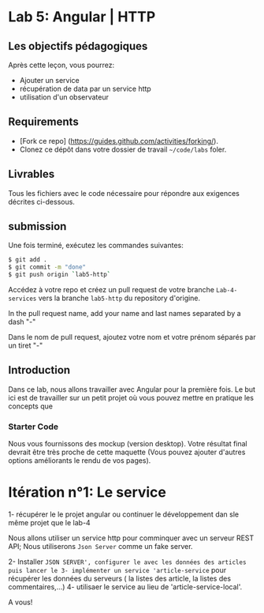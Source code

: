 # Lab 5: Angular | HTTP

## Les objectifs pédagogiques
Après cette leçon, vous pourrez:

- Ajouter un service 
- récupération de data par un service http
- utilisation d'un observateur

## Requirements

- [Fork ce repo] (https://guides.github.com/activities/forking/).
- Clonez ce dépôt dans votre dossier de travail `~/code/labs` foler.

## Livrables
Tous les fichiers avec le code nécessaire pour répondre aux exigences décrites ci-dessous.

## submission

Une fois terminé, exécutez les commandes suivantes:

```bash
$ git add .
$ git commit -m "done"
$ git push origin `lab5-http`
```
Accédez à votre repo et créez un pull request  de votre branche `Lab-4-services`  vers la branche `lab5-http`  du repository d'origine.

In the pull request name, add your name and last names separated by a dash "-"


Dans le nom de pull request, ajoutez votre nom et votre prénom séparés par un tiret "-"

## Introduction
Dans ce lab, nous allons travailler avec Angular pour la première fois. Le but ici est de travailler sur un petit projet où vous pouvez mettre en pratique les concepts que 

### Starter Code
Nous vous fournissons des mockup (version desktop). Votre résultat final devrait être très proche de cette maquette (Vous pouvez ajouter d'autres options améliorants le rendu de vos pages).

# Itération n°1:  Le service
1- récupérer le  le projet angular ou continuer le développement dan sle même projet que le lab-4

Nous allons utiliser un service http pour comminquer avec un serveur REST API;
Nous utiliserons  `Json Server` comme un fake server.

2- Installer `JSON SERVER', configurer le avec les données des articles puis lancer le
3- implémenter un service 'article-service`  pour récupérer les données du serveurs ( la listes des article, la listes des commentaires,...)
4- utilisaer le service au lieu de 'article-service-local'.

A vous!
